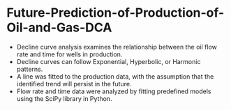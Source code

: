 # Future-Prediction-of-Production-of-Oil-and-Gas-DCA
- Decline curve analysis examines the relationship between the oil flow rate and time for wells in production.
- Decline curves can follow Exponential, Hyperbolic, or Harmonic patterns.
- A line was fitted to the production data, with the assumption that the identified trend will persist in the future.
- Flow rate and time data were analyzed by fitting predefined models using the SciPy library in Python.

